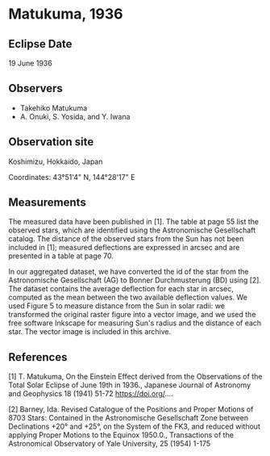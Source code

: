 # Matukuma, 1936 #

## Eclipse Date ##

19 June 1936

## Observers ##

* Takehiko Matukuma
* A. Onuki, S. Yosida, and Y. Iwana

## Observation site ##

Koshimizu, Hokkaido, Japan

Coordinates: 43°51'4" N, 144°28'17" E

## Measurements

The measured data have been published in [1]. The table at page 55 list the observed stars, which are identified using the Astronomische Gesellschaft catalog. The distance of the observed stars from the Sun has not been included in [1]; measured deflections are expressed in arcsec and are presented in a table at page 70.

In our aggregated dataset, we have converted the id of the star from the Astronomische Gesellschaft (AG) to Bonner Durchmusterung (BD) using [2].
The dataset contains the average deflection for each star in arcsec, computed as the mean between the two available deflection values.
We used Figure 5 to measure distance from the Sun in solar radii: we transformed the original raster figure into a vector image, and we used the free software Inkscape for measuring Sun's radius and the distance of each star. The vector image is included in this archive.

## References ##
[1] T. Matukuma, On the Einstein Effect derived from the Observations of the Total Solar Eclipse of June
19th in 1936., Japanese Journal of Astronomy and Geophysics 18 (1941) 51-72
https://doi.org/....

[2] Barney, Ida. Revised Catalogue of the Positions and Proper Motions of 8703 Stars: Contained in the Astronomische Gesellschaft Zone between Declinations +20° and +25°, on the System of the FK3, and reduced without applying Proper Motions to the Equinox 1950.0., Transactions of the Astronomical Observatory of Yale University, 25 (1954) 1-175

